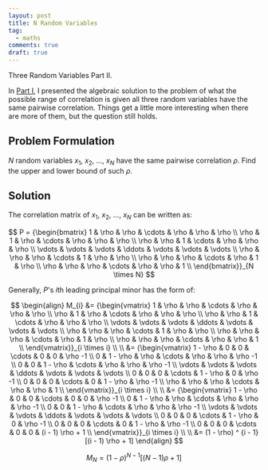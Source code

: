 ```yaml
---
layout: post
title: N Random Variables
tag:
  - maths
comments: true
draft: true
---
```

Three Random Variables Part II.

In [Part I](/Three-Random-Variables/), I presented the algebraic solution to the problem of what the possible range of correlation is given all three random variables have the same pairwise correlation. Things get a little more interesting when there are more of them, but the question still holds. 

## Problem Formulation
$N$ random variables $x_1$, $x_2$, ..., $x_N$ have the same pairwise correlation $\rho$. Find the upper and lower bound of such $\rho$.

## Solution
The correlation matrix of $x_1$, $x_2$, ..., $x_N$ can be written as:

$$
P = {\begin{bmatrix} 
1      & \rho   & \rho   & \cdots & \rho   & \rho   & \rho   \\
\rho   & 1      & \rho   & \cdots & \rho   & \rho   & \rho   \\
\rho   & \rho   & 1      & \cdots & \rho   & \rho   & \rho   \\
\vdots & \vdots & \vdots & \ddots & \vdots & \vdots & \vdots \\
\rho   & \rho   & \rho   & \cdots & 1      & \rho   & \rho   \\
\rho   & \rho   & \rho   & \cdots & \rho   & 1      & \rho   \\
\rho   & \rho   & \rho   & \cdots & \rho   & \rho   & 1      \\
\end{bmatrix}}_{N \times N}
$$

Generally, $P$'s $i$th leading principal minor has the form of:

$$
\begin{align}
M_{i} &= {\begin{vmatrix} 
1      & \rho   & \rho   & \cdots & \rho   & \rho   & \rho   \\
\rho   & 1      & \rho   & \cdots & \rho   & \rho   & \rho   \\
\rho   & \rho   & 1      & \cdots & \rho   & \rho   & \rho   \\
\vdots & \vdots & \vdots & \ddots & \vdots & \vdots & \vdots \\
\rho   & \rho   & \rho   & \cdots & 1      & \rho   & \rho   \\
\rho   & \rho   & \rho   & \cdots & \rho   & 1      & \rho   \\
\rho   & \rho   & \rho   & \cdots & \rho   & \rho   & 1      \\
\end{vmatrix}}_{i \times i} \\
\\
&= {\begin{vmatrix} 
1 - \rho & 0        & 0        & \cdots & 0        & 0        & \rho -1 \\
0        & 1 - \rho & \rho     & \cdots & \rho     & \rho     & \rho -1 \\
0        & 0        & 1 - \rho & \cdots & \rho     & \rho     & \rho -1 \\
\vdots   & \vdots   & \vdots   & \ddots & \vdots   & \vdots   & \vdots  \\
0        & 0        & 0        & \cdots & 1 - \rho & 0        & \rho -1 \\
0        & 0        & 0        & \cdots & 0        & 1 - \rho & \rho -1 \\
\rho     & \rho     & \rho     & \cdots & \rho     & \rho     & 1       \\
\end{vmatrix}}_{i \times i} \\
\\
&= {\begin{vmatrix} 
1 - \rho & 0        & 0        & \cdots & 0        & 0        & \rho -1          \\
0        & 1 - \rho & \rho     & \cdots & \rho     & \rho     & \rho -1          \\
0        & 0        & 1 - \rho & \cdots & \rho     & \rho     & \rho -1          \\
\vdots   & \vdots   & \vdots   & \ddots & \vdots   & \vdots   & \vdots           \\
0        & 0        & 0        & \cdots & 1 - \rho & 0        & \rho -1          \\
0        & 0        & 0        & \cdots & 0        & 1 - \rho & \rho -1          \\
0        & 0        & 0        & \cdots & 0        & 0        & (i - 1) \rho + 1 \\
\end{vmatrix}}_{i \times i} \\
\\
&= (1 - \rho) ^ {i - 1} [(i - 1)  \rho + 1]
\end{align}
$$


$$
M_N = (1 - \rho) ^ {N - 1} [(N - 1) \rho + 1]
$$


